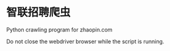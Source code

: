 # 智联招聘爬虫
Python crawling program for zhaopin.com

Do not close the webdriver browser while the script is running.
